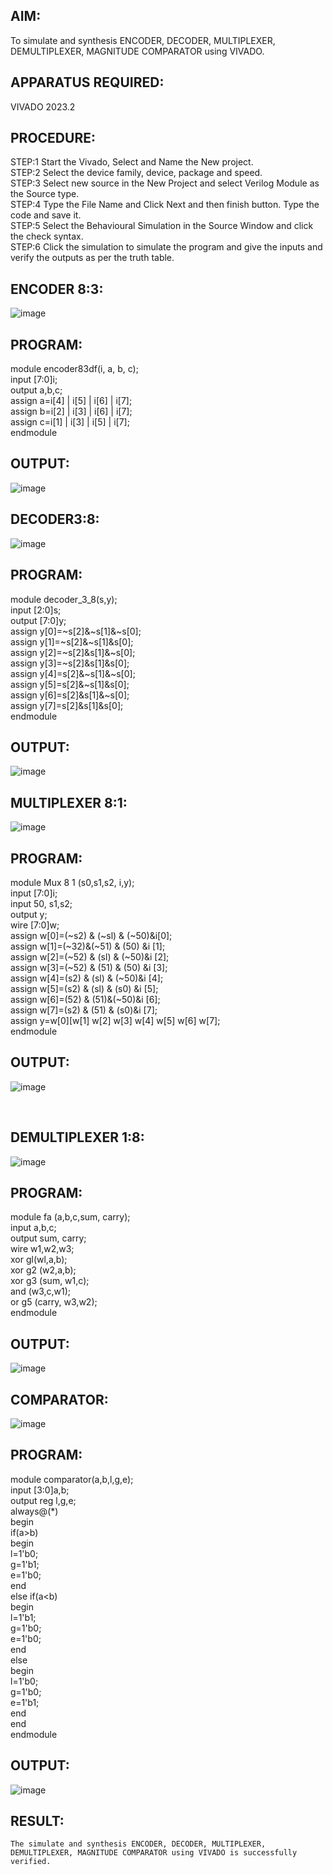 ## AIM: 
To simulate and synthesis ENCODER, DECODER, MULTIPLEXER, DEMULTIPLEXER, MAGNITUDE COMPARATOR using VIVADO.

## APPARATUS REQUIRED: 
VIVADO 2023.2

## PROCEDURE:
 STEP:1 Start the Vivado, Select and Name the New project.<br>
 STEP:2 Select the device family, device, package and speed. <br>
STEP:3 Select new source in the New Project and select Verilog Module as the Source type.<br>
STEP:4 Type the File Name and Click Next and then finish button. Type the code and save it.<br>
STEP:5 Select the Behavioural Simulation in the Source Window and click the check syntax.<br>
 STEP:6 Click the simulation to simulate the program and give the inputs and verify the outputs as per the truth table.
          
##  ENCODER 8:3:
![image](https://github.com/Udayabharathim/VLSI_EXPERIMENT_2/assets/160568654/b2a9d191-621c-463e-82ea-fb5a3574d2d3)

## PROGRAM:

module encoder83df(i, a, b, c);<br>
input [7:0]i;<br>
output a,b,c;<br>
assign a=i[4] | i[5] | i[6] | i[7]; <br>
assign b=i[2] | i[3] | i[6] | i[7]; <br>
assign c=i[1] | i[3] | i[5] | i[7];<br>
endmodule
## OUTPUT:               
                   

![image](https://github.com/Udayabharathim/VLSI_EXPERIMENT_2/assets/160568654/649444ee-f1e0-4025-9abc-c4a2dc9f92ae)



  ## DECODER3:8:
  
![image](https://github.com/Udayabharathim/VLSI_EXPERIMENT_2/assets/160568654/6e8805a0-7f9f-412f-89a4-acf1f0830a99)


## PROGRAM:
module decoder_3_8(s,y);<br>
input [2:0]s;<br>
output [7:0]y;<br>
assign y[0]=~s[2]&~s[1]&~s[0];<br>
assign y[1]=~s[2]&~s[1]&s[0];<br>
assign y[2]=~s[2]&s[1]&~s[0];<br>
assign y[3]=~s[2]&s[1]&s[0];<br>
assign y[4]=s[2]&~s[1]&~s[0];<br>
assign y[5]=s[2]&~s[1]&s[0];<br>
assign y[6]=s[2]&s[1]&~s[0];<br>
assign y[7]=s[2]&s[1]&s[0];<br>
endmodule

## OUTPUT:
![image](https://github.com/Udayabharathim/VLSI_EXPERIMENT_2/assets/160568654/e4cc688a-0dc7-4727-8662-086b385044a8)

##  MULTIPLEXER 8:1:
![image](https://github.com/Udayabharathim/VLSI_EXPERIMENT_2/assets/160568654/3381082d-222c-4f82-bdd1-875c28ab9d34)

## PROGRAM: 
module Mux 8 1 (s0,s1,s2, i,y);<br>
input [7:0]i;<br>
input 50, s1,s2;<br>
output y;<br>
wire [7:0]w;<br>
assign w[0]=(~s2) & (~sl) & (~50)&i[0];<br>
assign w[1]=(~32)&(~51) & (50) &i [1];<br>
assign w[2]=(~52) & (sl) & (~50)&i [2];<br>
assign w[3]=(~52) & (51) & (50) &i [3];<br>
assign w[4]=(s2) & (sl) & (~50)&i [4];<br>
assign w[5]=(s2) & (sl) & (s0) &i [5];<br>
assign w[6]=(52) & (51)&(~50)&i [6];<br>
assign w[7]=(s2) & (51) & (s0)&i [7];<br>
assign y=w[0][w[1] w[2] w[3] w[4] w[5] w[6] w[7];<br>
endmodule

## OUTPUT:


![image](https://github.com/Udayabharathim/VLSI_EXPERIMENT_2/assets/160568654/b27953b7-6cc5-49a4-ba9d-5b04be05b76a)


                       
 

## DEMULTIPLEXER 1:8:
![image](https://github.com/Udayabharathim/VLSI_EXPERIMENT_2/assets/160568654/10916f35-34da-44d1-8274-ed49939c82a1)


## PROGRAM:
module fa (a,b,c,sum, carry);<br>
input a,b,c;<br>
output sum, carry;<br>
wire w1,w2,w3;<br>
xor gl(wl,a,b);<br>
xor g2 (w2,a,b);<br>
xor g3 (sum, w1,c);<br>
and (w3,c,w1);<br>
or g5 (carry, w3,w2);<br>
endmodule

## OUTPUT:

![image](https://github.com/Udayabharathim/VLSI_EXPERIMENT_2/assets/160568654/cad31d51-097a-4d5a-b01f-78438d463d94)

## COMPARATOR:
 ![image](https://github.com/Udayabharathim/VLSI_EXPERIMENT_2/assets/160568654/14697efc-944a-4aab-be03-d8388f8b9ce6)

## PROGRAM:
module comparator(a,b,l,g,e);<br>
input [3:0]a,b;<br>
output reg l,g,e;<br>
always@(*)<br>
begin<br>
if(a>b)<br>
begin <br>
l=1'b0;<br>
g=1'b1;<br>
e=1'b0;<br>
end<br>
else if(a<b)<br>
begin<br>
l=1'b1;<br>
g=1'b0;<br>
e=1'b0;<br>
end<br>
else<br>
begin<br>
l=1'b0;<br>
g=1'b0;<br>
e=1'b1;<br>
end<br>
end<br>
endmodule<br>

## OUTPUT:
![image](https://github.com/Udayabharathim/VLSI_EXPERIMENT_2/assets/160568654/7f84d544-8124-4fc8-886f-9ebe75d37002)


## RESULT:
	The simulate and synthesis ENCODER, DECODER, MULTIPLEXER, DEMULTIPLEXER, MAGNITUDE COMPARATOR using VIVADO is successfully verified.

